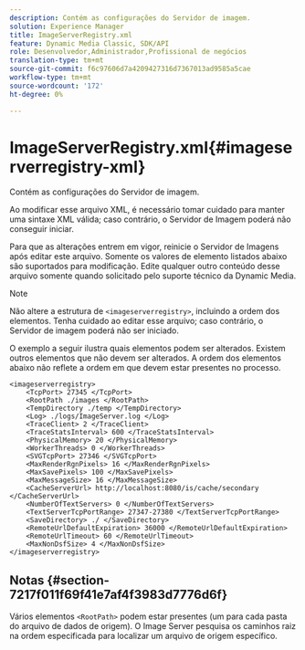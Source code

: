 ```yaml
---
description: Contém as configurações do Servidor de imagem.
solution: Experience Manager
title: ImageServerRegistry.xml
feature: Dynamic Media Classic, SDK/API
role: Desenvolvedor,Administrador,Profissional de negócios
translation-type: tm+mt
source-git-commit: f6c97606d7a4209427316d7367013ad9585a5cae
workflow-type: tm+mt
source-wordcount: '172'
ht-degree: 0%

---
```



# ImageServerRegistry.xml{#imageserverregistry-xml}

Contém as configurações do Servidor de imagem.

Ao modificar esse arquivo XML, é necessário tomar cuidado para manter uma sintaxe XML válida; caso contrário, o Servidor de Imagem poderá não conseguir iniciar.

Para que as alterações entrem em vigor, reinicie o Servidor de Imagens após editar este arquivo. Somente os valores de elemento listados abaixo são suportados para modificação. Edite qualquer outro conteúdo desse arquivo somente quando solicitado pelo suporte técnico da Dynamic Media.

>[!NOTE]
>
>Não altere a estrutura de `<imageserverregistry>`, incluindo a ordem dos elementos. Tenha cuidado ao editar esse arquivo; caso contrário, o Servidor de imagem poderá não ser iniciado.

O exemplo a seguir ilustra quais elementos podem ser alterados. Existem outros elementos que não devem ser alterados. A ordem dos elementos abaixo não reflete a ordem em que devem estar presentes no processo.

```
<imageserverregistry>
    <TcpPort> 27345 </TcpPort>    
    <RootPath ./images </RootPath>
    <TempDirectory ./temp </TempDirectory>
    <Log> ./logs/ImageServer.log </Log>
    <TraceClient> 2 </TraceClient>
    <TraceStatsInterval> 600 </TraceStatsInterval>
    <PhysicalMemory> 20 </PhysicalMemory>
    <WorkerThreads> 0 </WorkerThreads>
    <SVGTcpPort> 27346 </SVGTcpPort>
    <MaxRenderRgnPixels> 16 </MaxRenderRgnPixels>
    <MaxSavePixels> 100 </MaxSavePixels>
    <MaxMessageSize> 16 </MaxMessageSize>
    <CacheServerUrl> http://localhost:8080/is/cache/secondary </CacheServerUrl>
    <NumberOfTextServers> 0 </NumberOfTextServers>
    <TextServerTcpPortRange> 27347-27380 </TextServerTcpPortRange>
    <SaveDirectory> ./ </SaveDirectory>
    <RemoteUrlDefaultExpiration> 36000 </RemoteUrlDefaultExpiration>
    <RemoteUrlTimeout> 60 </RemoteUrlTimeout>
    <MaxNonDsfSize> 4 </MaxNonDsfSize>
</imageserverregistry>
```

## Notas {#section-7217f011f69f41e7af4f3983d7776d6f}

Vários elementos `<RootPath>` podem estar presentes (um para cada pasta do arquivo de dados de origem). O Image Server pesquisa os caminhos raiz na ordem especificada para localizar um arquivo de origem específico.
